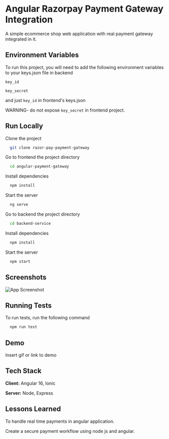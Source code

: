 
# Angular Razorpay Payment Gateway Integration

A simple ecommerce shop web application with real payment gateway integrated in it.

## Environment Variables

To run this project, you will need to add the following environment variables to your keys.json file in backend

`key_id`

`key_secret`

and just `key_id` in frontend's keys.json

WARNING- do not expose `key_secret` in frontend project. 
## Run Locally

Clone the project

```bash
  git clone razor-pay-payment-gateway
```

Go to frontend the project directory

```bash
  cd angular-payment-gateway
```

Install dependencies

```bash
  npm install
```

Start the server

```bash
  ng serve
```
Go to backend the project directory

```bash
  cd backend-service
```

Install dependencies

```bash
  npm install
```

Start the server

```bash
  npm start
```

## Screenshots

![App Screenshot](https://via.placeholder.com/468x300?text=App+Screenshot+Here)


## Running Tests

To run tests, run the following command

```bash
  npm run test
```


## Demo

Insert gif or link to demo


## Tech Stack

**Client:** Angular 16, Ionic

**Server:** Node, Express


## Lessons Learned

To handle real time payments in angular application.

Create a secure payment workflow using node js and angular.

